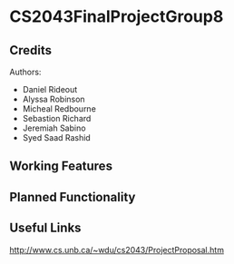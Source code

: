 # CS2043FinalProjectGroup8

## Credits

Authors: 
- Daniel Rideout
- Alyssa Robinson
- Micheal Redbourne
- Sebastion Richard
- Jeremiah Sabino
- Syed Saad Rashid

## Working Features

## Planned Functionality

## Useful Links
http://www.cs.unb.ca/~wdu/cs2043/ProjectProposal.htm
